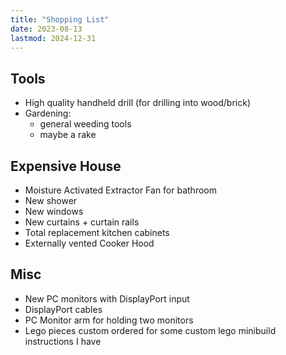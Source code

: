 ```yaml
---
title: "Shopping List"
date: 2023-08-13
lastmod: 2024-12-31
---
```


## Tools

- High quality handheld drill (for drilling into wood/brick)
- Gardening:
  - general weeding tools
  - maybe a rake

## Expensive House

- Moisture Activated Extractor Fan for bathroom
- New shower
- New windows
- New curtains + curtain rails
- Total replacement kitchen cabinets
- Externally vented Cooker Hood

## Misc

- New PC monitors with DisplayPort input
- DisplayPort cables
- PC Monitor arm for holding two monitors
- Lego pieces custom ordered for some custom lego minibuild instructions I have
